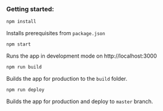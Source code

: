 ### Getting started:

```bash
npm install
```

Installs prerequisites from `package.json`



```bash
npm start
```

Runs the app in development mode on http://localhost:3000



```bash
npm run build
```

Builds the app for production to the `build` folder.



```bash
npm run deploy
```

Builds the app for production and deploy to `master` branch.


